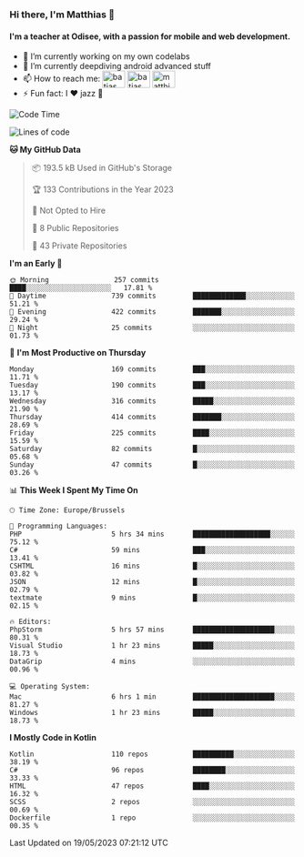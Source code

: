 ### Hi there, I'm Matthias 👋

#### I'm a teacher at Odisee, with a passion for mobile and web development.

- 🔭 I’m currently working on my own codelabs
- 🌱 I’m currently deepdiving android advanced stuff
- 📫 How to reach me: <a href="https://dev.to/batjas" target="_blank"><img align="center" src="https://raw.githubusercontent.com/rahuldkjain/github-profile-readme-generator/master/src/images/icons/Social/devto.svg" alt="batjas" height="30" width="40" /></a>
<a href="https://twitter.com/batjas" target="_blank"><img align="center" src="https://raw.githubusercontent.com/rahuldkjain/github-profile-readme-generator/master/src/images/icons/Social/twitter.svg" alt="batjas" height="30" width="40" /></a>
<a href="https://linkedin.com/in/matthiasdruwé" target="_blank"><img align="center" src="https://raw.githubusercontent.com/rahuldkjain/github-profile-readme-generator/master/src/images/icons/Social/linked-in-alt.svg" alt="matthiasdruwé" height="30" width="40" /></a>
- ⚡ Fun fact: I ❤ jazz 🎷


<!--START_SECTION:waka-->
![Code Time](http://img.shields.io/badge/Code%20Time-722%20hrs%2013%20mins-blue)

![Lines of code](https://img.shields.io/badge/From%20Hello%20World%20I%27ve%20Written-1.6%20million%20lines%20of%20code-blue)

**🐱 My GitHub Data** 

> 📦 193.5 kB Used in GitHub's Storage 
 > 
> 🏆 133 Contributions in the Year 2023
 > 
> 🚫 Not Opted to Hire
 > 
> 📜 8 Public Repositories 
 > 
> 🔑 43 Private Repositories 
 > 
**I'm an Early 🐤** 

```text
🌞 Morning                257 commits         ████░░░░░░░░░░░░░░░░░░░░░   17.81 % 
🌆 Daytime                739 commits         █████████████░░░░░░░░░░░░   51.21 % 
🌃 Evening                422 commits         ███████░░░░░░░░░░░░░░░░░░   29.24 % 
🌙 Night                  25 commits          ░░░░░░░░░░░░░░░░░░░░░░░░░   01.73 % 
```
📅 **I'm Most Productive on Thursday** 

```text
Monday                   169 commits         ███░░░░░░░░░░░░░░░░░░░░░░   11.71 % 
Tuesday                  190 commits         ███░░░░░░░░░░░░░░░░░░░░░░   13.17 % 
Wednesday                316 commits         █████░░░░░░░░░░░░░░░░░░░░   21.90 % 
Thursday                 414 commits         ███████░░░░░░░░░░░░░░░░░░   28.69 % 
Friday                   225 commits         ████░░░░░░░░░░░░░░░░░░░░░   15.59 % 
Saturday                 82 commits          █░░░░░░░░░░░░░░░░░░░░░░░░   05.68 % 
Sunday                   47 commits          █░░░░░░░░░░░░░░░░░░░░░░░░   03.26 % 
```


📊 **This Week I Spent My Time On** 

```text
🕑︎ Time Zone: Europe/Brussels

💬 Programming Languages: 
PHP                      5 hrs 34 mins       ███████████████████░░░░░░   75.12 % 
C#                       59 mins             ███░░░░░░░░░░░░░░░░░░░░░░   13.41 % 
CSHTML                   16 mins             █░░░░░░░░░░░░░░░░░░░░░░░░   03.82 % 
JSON                     12 mins             █░░░░░░░░░░░░░░░░░░░░░░░░   02.79 % 
textmate                 9 mins              █░░░░░░░░░░░░░░░░░░░░░░░░   02.15 % 

🔥 Editors: 
PhpStorm                 5 hrs 57 mins       ████████████████████░░░░░   80.31 % 
Visual Studio            1 hr 23 mins        █████░░░░░░░░░░░░░░░░░░░░   18.73 % 
DataGrip                 4 mins              ░░░░░░░░░░░░░░░░░░░░░░░░░   00.96 % 

💻 Operating System: 
Mac                      6 hrs 1 min         ████████████████████░░░░░   81.27 % 
Windows                  1 hr 23 mins        █████░░░░░░░░░░░░░░░░░░░░   18.73 % 
```

**I Mostly Code in Kotlin** 

```text
Kotlin                   110 repos           ██████████░░░░░░░░░░░░░░░   38.19 % 
C#                       96 repos            ████████░░░░░░░░░░░░░░░░░   33.33 % 
HTML                     47 repos            ████░░░░░░░░░░░░░░░░░░░░░   16.32 % 
SCSS                     2 repos             ░░░░░░░░░░░░░░░░░░░░░░░░░   00.69 % 
Dockerfile               1 repo              ░░░░░░░░░░░░░░░░░░░░░░░░░   00.35 % 
```




 Last Updated on 19/05/2023 07:21:12 UTC
<!--END_SECTION:waka-->
